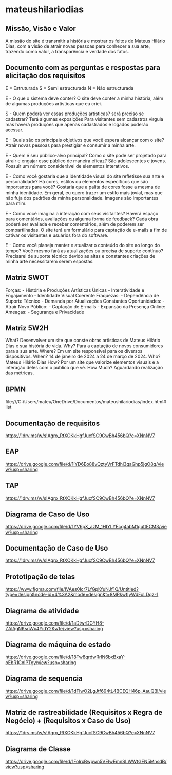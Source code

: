 # mateushilariodias

## Missão, Visão e Valor
A missão do site é transmitir a história e mostrar os feitos de Mateus Hilário Dias, com a visão de atrair novas pessoas para conhecer a sua arte, trazendo como valor, a transparência e verdade dos fatos.

## Documento com as perguntas e respostas para elicitação dos requisitos
E = Estruturada
S = Semi estructurada
N = Não estructurada

E - O que o sistema deve conter?
    O site deve conter a minha história, além de algumas produções artísticas que eu criei.

S - Quem poderá ver essas produções artísticas? será preciso se cadastrar?
    Terá algumas exposições Para visitantes sem cadastros virgula mas haverá produções que apenas cadastrados e logados poderão acessar.

E - Quais são os principais objetivos que você espera alcançar com o site?
    Atrair novas pessoas para prestigiar e consumir a minha arte.

E - Quem é seu público-alvo principal? Como o site pode ser projetado para atrair e engajar esse público de maneira eficaz?
    São adolescentes e jovens. Possuir um número considerável de elementos interativos.

E - Como você gostaria que a identidade visual do site refletisse sua arte e personalidade? Há cores, estilos ou elementos específicos que são importantes para você?
    Gostaria que a palita de cores fosse a mesma de minha identidade. Em geral, eu quero trazer um estilo mais jovial, mas que não fuja dos padrões da minha personalidade. Imagens são importantes para mim.

E - Como você imagina a interação com seus visitantes? Haverá espaço para comentários, avaliações ou alguma forma de feedback?
    Cada obra poderá ser avaliada e receber comentários, além de poderem ser compartilhadas. O site terá um formulário para captação de e-mails a fim de cativar os visitantes e usuários fora do software.

E - Como você planeja manter e atualizar o conteúdo do site ao longo do tempo? Você mesmo fará as atualizações ou precisa de suporte contínuo?
    Precisarei de suporte técnico devido as altas e constantes criações de minha arte necessitarem serem espostas.

## Matriz SWOT
Forças:
    - História e Produções Artísticas Únicas
    - Interatividade e Engajamento
    - Identidade Visual Coerente
Fraquezas:
    - Dependência de Suporte Técnico
    - Demanda por Atualizações Constantes
Oportunidades:
    - Atrair Novo Público:
    - Captação de E-mails
    - Expansão da Presença Online:
Ameaças:
    - Segurança e Privacidade

## Matriz 5W2H
What?
    Desenvolver um site que conste obras artisticas de Mateus Hilário Dias e sua história de vida.
Why?
    Para a captação de novos consumidores para a sua arte.
Where?
    Em um site responsivel para os diversos dispositivos.
When?
    14 de janeiro de 2024 a 24 de março de 2024.
Who?
    Mateus Hilário Dias
How?
    Por um site que valorize elementos visuais e a interação deles com o publico que vê.
How Much?
    Aguardando realização das métricas.

## BPMN
file:///C:/Users/mateu/OneDrive/Documentos/mateushilariodias/index.html#list

## Documentação de requisitos
https://1drv.ms/w/s!Agro_RtXOKkHgfJucfSC9CwBh456bQ?e=XNnNV7

## EAP
https://drive.google.com/file/d/1iYD6Eo88vQztyVrFTdhl3qaGhp5jgO8q/view?usp=sharing

## TAP
https://1drv.ms/w/s!Agro_RtXOKkHgfJucfSC9CwBh456bQ?e=XNnNV7

## Diagrama de Caso de Uso
https://drive.google.com/file/d/1YV6pX_azM_1HIYLYEcg4abM1quttECM3/view?usp=sharing

## Documentação de Caso de Uso
https://1drv.ms/w/s!Agro_RtXOKkHgfJucfSC9CwBh456bQ?e=XNnNV7

## Prototipação de telas
https://www.figma.com/file/IVAes0Icr7LfGpKfuNJf1Q/Untitled?type=design&node-id=4%3A2&mode=design&t=8MRkwfIyWdFoLDgz-1

## Diagrama de atividade
https://drive.google.com/file/d/1aDtwrDGYH8-ZAlAgNKsnWx4YidY2Kw1e/view?usp=sharing

## Diagrama de máquina de estado
https://drive.google.com/file/d/18Tw8qrdwRrlN6bxBxaY-oEbR1CnIPTgy/view?usp=sharing

## Diagrama de sequencia
https://drive.google.com/file/d/1dFIwO2LgJtf694tL4BCEQH46p_AauQBl/view?usp=sharing

## Matriz de rastreabilidade (Requisitos x Regra de Negócio) +  (Requisitos x Caso de Uso)
https://1drv.ms/w/s!Agro_RtXOKkHgfJucfSC9CwBh456bQ?e=XNnNV7

## Diagrama de Classe
https://drive.google.com/file/d/1FolrxBwpwn5VEIwEmnSLWWtGFN5MnsdB/view?usp=sharing

<!-- 
- Diagrama de Classe
- Documentação de portabilidade
- Métricas -- custo do projeto (baseado no MER/ou/DER/ou/Diagrama de classe)
- Proposta comercial 
-->